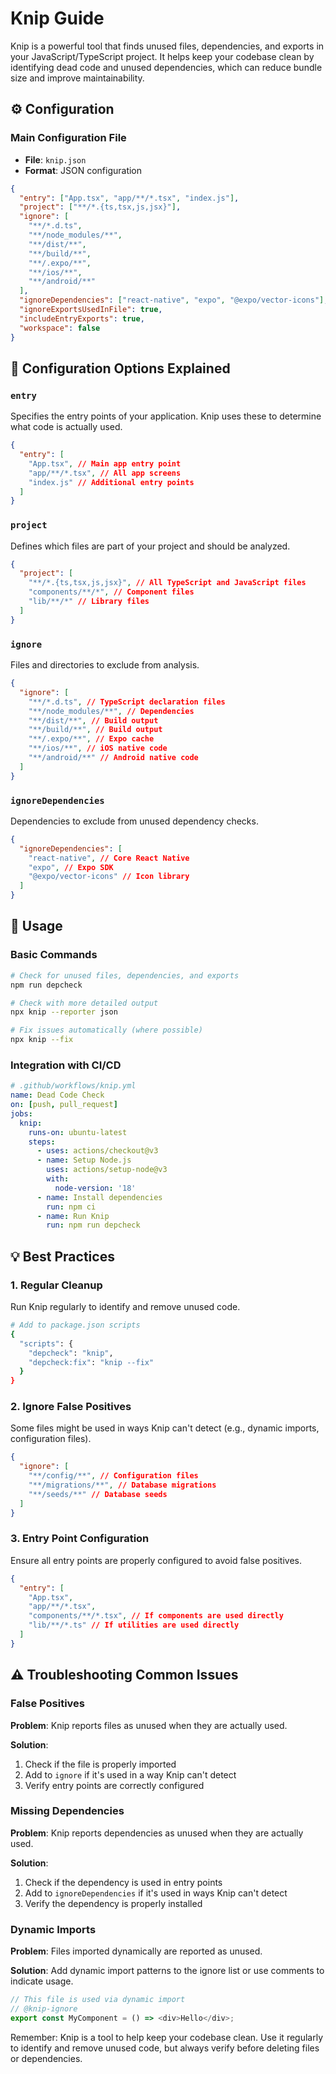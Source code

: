 # Knip Guide

Knip is a powerful tool that finds unused files, dependencies, and exports in your JavaScript/TypeScript project. It helps keep your codebase clean by identifying dead code and unused dependencies, which can reduce bundle size and improve maintainability.

## ⚙️ Configuration

### Main Configuration File

- **File**: `knip.json`
- **Format**: JSON configuration

```json
{
  "entry": ["App.tsx", "app/**/*.tsx", "index.js"],
  "project": ["**/*.{ts,tsx,js,jsx}"],
  "ignore": [
    "**/*.d.ts",
    "**/node_modules/**",
    "**/dist/**",
    "**/build/**",
    "**/.expo/**",
    "**/ios/**",
    "**/android/**"
  ],
  "ignoreDependencies": ["react-native", "expo", "@expo/vector-icons"],
  "ignoreExportsUsedInFile": true,
  "includeEntryExports": true,
  "workspace": false
}
```

## 🔧 Configuration Options Explained

### `entry`

Specifies the entry points of your application. Knip uses these to determine what code is actually used.

```json
{
  "entry": [
    "App.tsx", // Main app entry point
    "app/**/*.tsx", // All app screens
    "index.js" // Additional entry points
  ]
}
```

### `project`

Defines which files are part of your project and should be analyzed.

```json
{
  "project": [
    "**/*.{ts,tsx,js,jsx}", // All TypeScript and JavaScript files
    "components/**/*", // Component files
    "lib/**/*" // Library files
  ]
}
```

### `ignore`

Files and directories to exclude from analysis.

```json
{
  "ignore": [
    "**/*.d.ts", // TypeScript declaration files
    "**/node_modules/**", // Dependencies
    "**/dist/**", // Build output
    "**/build/**", // Build output
    "**/.expo/**", // Expo cache
    "**/ios/**", // iOS native code
    "**/android/**" // Android native code
  ]
}
```

### `ignoreDependencies`

Dependencies to exclude from unused dependency checks.

```json
{
  "ignoreDependencies": [
    "react-native", // Core React Native
    "expo", // Expo SDK
    "@expo/vector-icons" // Icon library
  ]
}
```

## 🚀 Usage

### Basic Commands

```bash
# Check for unused files, dependencies, and exports
npm run depcheck

# Check with more detailed output
npx knip --reporter json

# Fix issues automatically (where possible)
npx knip --fix
```

### Integration with CI/CD

```yaml
# .github/workflows/knip.yml
name: Dead Code Check
on: [push, pull_request]
jobs:
  knip:
    runs-on: ubuntu-latest
    steps:
      - uses: actions/checkout@v3
      - name: Setup Node.js
        uses: actions/setup-node@v3
        with:
          node-version: '18'
      - name: Install dependencies
        run: npm ci
      - name: Run Knip
        run: npm run depcheck
```

## 💡 Best Practices

### 1. Regular Cleanup

Run Knip regularly to identify and remove unused code.

```bash
# Add to package.json scripts
{
  "scripts": {
    "depcheck": "knip",
    "depcheck:fix": "knip --fix"
  }
}
```

### 2. Ignore False Positives

Some files might be used in ways Knip can't detect (e.g., dynamic imports, configuration files).

```json
{
  "ignore": [
    "**/config/**", // Configuration files
    "**/migrations/**", // Database migrations
    "**/seeds/**" // Database seeds
  ]
}
```

### 3. Entry Point Configuration

Ensure all entry points are properly configured to avoid false positives.

```json
{
  "entry": [
    "App.tsx",
    "app/**/*.tsx",
    "components/**/*.tsx", // If components are used directly
    "lib/**/*.ts" // If utilities are used directly
  ]
}
```

## ⚠️ Troubleshooting Common Issues

### False Positives

**Problem**: Knip reports files as unused when they are actually used.

**Solution**:

1. Check if the file is properly imported
2. Add to `ignore` if it's used in a way Knip can't detect
3. Verify entry points are correctly configured

### Missing Dependencies

**Problem**: Knip reports dependencies as unused when they are actually used.

**Solution**:

1. Check if the dependency is used in entry points
2. Add to `ignoreDependencies` if it's used in ways Knip can't detect
3. Verify the dependency is properly installed

### Dynamic Imports

**Problem**: Files imported dynamically are reported as unused.

**Solution**: Add dynamic import patterns to the ignore list or use comments to indicate usage.

```typescript
// This file is used via dynamic import
// @knip-ignore
export const MyComponent = () => <div>Hello</div>;
```

Remember: Knip is a tool to help keep your codebase clean. Use it regularly to identify and remove unused code, but always verify before deleting files or dependencies.
